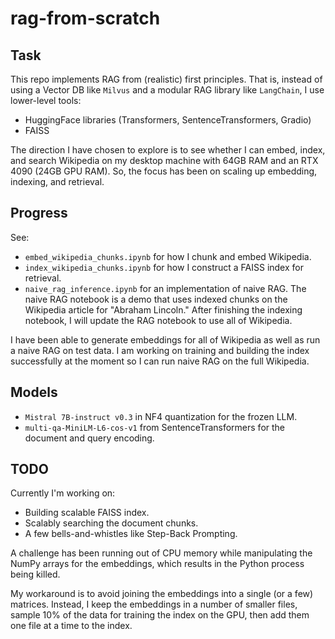 # rag-from-scratch
## Task
This repo implements RAG from (realistic) first principles. That is, instead of using a Vector DB like `Milvus` and a modular RAG library like `LangChain`, I use lower-level tools:
* HuggingFace libraries (Transformers, SentenceTransformers, Gradio)
* FAISS

The direction I have chosen to explore is to see whether I can embed, index, and search Wikipedia on my desktop machine with 64GB RAM and an RTX 4090 (24GB GPU RAM). So, the focus has been on scaling up embedding, indexing, and retrieval.

## Progress
See:
* `embed_wikipedia_chunks.ipynb` for how I chunk and embed Wikipedia.
* `index_wikipedia_chunks.ipynb` for how I construct a FAISS index for retrieval.
* `naive_rag_inference.ipynb` for an implementation of naive RAG.
The naive RAG notebook is a demo that uses indexed chunks on the Wikipedia article for "Abraham Lincoln." After finishing the indexing notebook, I will update the RAG notebook to use all of Wikipedia.

I have been able to generate embeddings for all of Wikipedia as well as run a naive RAG on test data. I am working on training and building the index successfully at the moment so I can run naive RAG on the full Wikipedia.

## Models
* `Mistral 7B-instruct v0.3` in NF4 quantization for the frozen LLM.
* `multi-qa-MiniLM-L6-cos-v1` from SentenceTransformers for the document and query encoding.

## TODO
Currently I'm working on:
* Building scalable FAISS index.
* Scalably searching the document chunks.
* A few bells-and-whistles like Step-Back Prompting.

A challenge has been running out of CPU memory while manipulating the NumPy arrays for the embeddings, which results in the Python process being killed.

My workaround is to avoid joining the embeddings into a single (or a few) matrices. Instead, I keep the embeddings in a number of smaller files, sample 10% of the data for training the index on the GPU, then add them one file at a time to the index.
